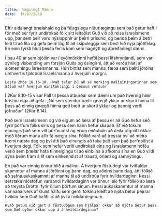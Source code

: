 ```yaml
---
title:  Nægilegt Manna
date:  14/07/2019
---
```


Eftir aldalangt þrælahald og þá félagslegu niðurlægingu sem það getur haft í för með sér fyrir undirokað fólk sitt leitaðist Guð við að reisa Ísraelsmenn upp, þar sem þeir voru nýsloppnir úr þeirri prísund, og benda þeim á betri leið til að lifa og gefa þeim lög til að skipuleggja sem best hið nýja þjóðfélag. En einn fyrsti hluti þessa ferlis kom sem hagnýtt og áþreifanlegt dæmi.

Í þau 40 ár sem þjóðin var í eyðimörkinni hefði þessi lífshrynjandi, sem var sýnileg vísbending um forsjón Guðs og ósíngirni, átt að verða hluti af siðmenningu Ísraelsmanna.  Hún birtist sem manna, fæða sem þakti jörðina umhverfis tjaldbúð Ísraelsmanna á hverjum morgni.

`Lestu 2Mós 16.16-18. Hvað telur þú að sé merking mælieiningarinnar sem ætluð var hverjum einstaklingi í þessum versum?`

Í 2Kor 8.10-15 vísar Páll til þessa atburðar sem dæmi um það hvernig hinir kristnu eiga að gefa: „Nú sem stendur bætir gnægð ykkar úr skorti hinna til þess að einnig gnægð hinna geti bætt úr skorti ykkar og þannig verði jöfnuður“ (2Kor 8.14).

Það sem Ísraelsmenn og við eigum að læra af þessu er að Guð hefur séð fyrir þörfum fólks síns og þess sem hann hefur skapað. Ef við tökum einungis það sem við þörfnumst og erum reiðubúin að deila ofgnótt okkar með öðrum munu allir fá nægju sína. Fólkið varð að treysta því að meira kæmi næsta dag og því átti það einungis að taka það sem það þarfnaðist á hverjum degi. Fólk sem hefur verið undirokað eins og Ísraelsmenn höfðu verið sem þrælar hafa tilhneigingu til að einblína á afkomu sína en Guð vildi sýna þeim fram á líf sem einkenndist af trausti, örlæti og samnýtingu.

En það var einnig önnur hlið á málinu. Á hverjum föstudegi var tvöfaldur skammtur af manna á jörðinni og þann dag, og aðeins þann dag, átti fólkið að safna aukaskammti af manna til að undirbúa fyrir hvíldardaginn. Þessi sérstaka ráðstöfun varðandi hvíldardaginn var önnur leið fyrir fólkið að læra að treysta Drottni fyrir öllum þörfum sínum. Þessi aukaskammtur af manna var náðarverk af Guðs hálfu sem gerði fólkinu kleift að njóta betur þeirrar hvíldar sem Guð hafði lofað því á hvíldardeginum.

`Hvað getum við gert á föstudögum sem hjálpar okkur að njóta betur þess sem Guð býður okkur upp á á hvíldardeginum?`